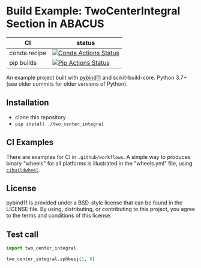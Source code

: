 Build Example: TwoCenterIntegral Section in ABACUS
==============


|      CI              | status |
|----------------------|--------|
| conda.recipe         | [![Conda Actions Status][actions-conda-badge]][actions-conda-link] |
| pip builds           | [![Pip Actions Status][actions-pip-badge]][actions-pip-link] |



An example project built with [pybind11](https://github.com/pybind/pybind11)
and scikit-build-core. Python 3.7+ (see older commits for older versions of
Python).

[actions-badge]:           https://github.com/jieli-matrix/two_center_integral/workflows/Tests/badge.svg
[actions-conda-link]:      https://github.com/jieli-matrix/two_center_integral/actions?query=workflow%3AConda
[actions-conda-badge]:     https://github.com/jieli-matrix/two_center_integral/workflows/Conda/badge.svg
[actions-pip-link]:        https://github.com/jieli-matrix/two_center_integral/actions?query=workflow%3APip
[actions-pip-badge]:       https://github.com/jieli-matrix/two_center_integral/workflows/Pip/badge.svg
[actions-wheels-link]:     https://github.com/jieli-matrix/two_center_integral/actions?query=workflow%3AWheels
[actions-wheels-badge]:    https://github.com/jieli-matrix/two_center_integral/workflows/Wheels/badge.svg


Installation
------------

- clone this repository
- `pip install ./two_center_integral`


CI Examples
-----------

There are examples for CI in `.github/workflows`. A simple way to produces
binary "wheels" for all platforms is illustrated in the "wheels.yml" file,
using [`cibuildwheel`][].

License
-------

pybind11 is provided under a BSD-style license that can be found in the LICENSE
file. By using, distributing, or contributing to this project, you agree to the
terms and conditions of this license.

Test call
---------

```python
import two_center_integral

two_center_integral.sphbesj(1, 0)
```

[`cibuildwheel`]:          https://cibuildwheel.readthedocs.io
